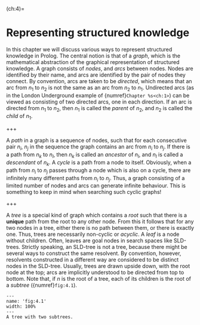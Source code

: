 <!--H2: Chapter 4-->
(ch:4)=
# Representing structured knowledge #

In this chapter we will discuss various ways to represent structured knowledge in Prolog. The central notion is that of a *graph*, which is the mathematical abstraction of the graphical representation of structured knowledge. A graph consists of *nodes*, and *arcs* between nodes. Nodes are identified by their name, and arcs are identified by the pair of nodes they connect. By convention, arcs are taken to be *directed*, which means that an arc from $n_1$ to $n_2$ is not the same as an arc from $n_2$ to $n_1$. Undirected arcs (as in the London Underground example of {numref}`Chapter %s<ch:1>`) can be viewed as consisting of two directed arcs, one in each direction. If an arc is directed from $n_1$ to $n_2$, then $n_1$ is called the *parent* of $n_2$, and $n_2$ is called the *child* of $n_1$.
<!--Chapter 1-->

+++

A *path* in a graph is a sequence of nodes, such that for each consecutive pair $n_i$, $n_j$ in the sequence the graph contains an arc from $n_i$ to $n_j$. If there is a path from $n_k$ to $n_l$, then $n_k$ is called an *ancestor* of $n_l$, and $n_l$ is called a *descendant* of $n_k$. A *cycle* is a path from a node to itself. Obviously, when a path from $n_i$ to $n_j$ passes through a node which is also on a cycle, there are infinitely many different paths from $n_i$ to $n_j$. Thus, a graph consisting of a limited number of nodes and arcs can generate infinite behaviour. This is something to keep in mind when searching such cyclic graphs!

+++

A *tree* is a special kind of graph which contains a *root* such that there is a **unique** path from the root to any other node. From this it follows that for any two nodes in a tree, either there is no path between them, or there is exactly one. Thus, trees are necessarily non-cyclic or *acyclic*. A *leaf* is a node without children. Often, leaves are goal nodes in search spaces like SLD-trees. Strictly speaking, an SLD-tree is not a tree, because there might be several ways to construct the same resolvent. By convention, however, resolvents constructed in a different way are considered to be distinct nodes in the SLD-tree. Usually, trees are drawn upside down, with the root node at the top; arcs are implicitly understood to be directed from top to bottom. Note that, if *n* is the root of a tree, each of its children is the root of a *subtree* ({numref}`fig:4.1`).

```{figure} /src/fig/part_ii/image000.svg
---
name: 'fig:4.1'
width: 100%
---
A tree with two subtrees.
```
